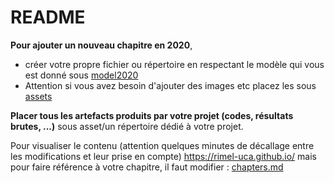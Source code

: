 # README

**Pour ajouter un nouveau chapitre en 2020**,
  - créer votre propre fichier ou répertoire en respectant le modèle qui vous est donné sous [model2020](https://github.com/RIMEL-UCA/RIMEL-UCA.github.io/blob/master/chapters/2020/Model/model2020.md)
  - Attention si vous avez besoin d'ajouter des images etc placez les sous [assets](https://github.com/RIMEL-UCA/RIMEL-UCA.github.io/tree/master/chapters/2020/assets)
  
**Placer tous les artefacts produits par votre projet (codes, résultats brutes, ...)** sous asset/un répertoire dédié à votre projet.
  
Pour visualiser le contenu (attention quelques minutes de décallage entre les modifications et leur prise en compte) https://rimel-uca.github.io/ mais pour faire référence à votre chapitre, il faut modifier : [chapters.md](https://github.com/RIMEL-UCA/RIMEL-UCA.github.io/blob/master/chapters.md)
